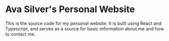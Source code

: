 # Ava Silver's Personal Website

This is the source code for my personal website. It is built using React and Typescript, and serves as a source for basic information about me and how to contact me.
